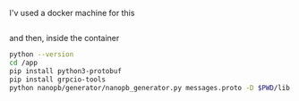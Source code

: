 I'v used a docker machine for this

```bash
```

and then, inside the container

```bash
python --version
cd /app
pip install python3-protobuf
pip install grpcio-tools
python nanopb/generator/nanopb_generator.py messages.proto -D $PWD/lib
```